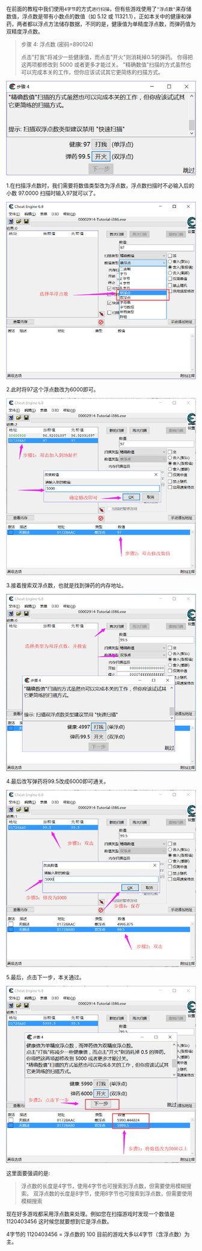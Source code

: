 在前面的教程中我们使用`4字节`的方式`进行扫描`，但有些游戏使用了`"浮点数"`来存储数值，浮点数是带有小数点的数值（如 5.12 或 11321.1），正如本关中的健康和弹药，两者都以浮点方法储存数据，不同的是，健康值为单精度浮点数，而弹药值为双精度浮点数。

> 步骤 4: 浮点数 (密码=890124)
>
> 点击"打我"将减少一些健康值，而点击"开火"则消耗掉0.5的弹药。
> 你得把这两项都修改到 5000 或者更多才能过关。
> "精确数值"扫描的方式虽然也可以完成本关的工作，但你应该试试其它更简练的扫描方式。

![](/image/1379525-20220718145126499-800007060.png)

1.在扫描浮点数时，我们需要将数值类型改为浮点数，浮点数扫描时不必输入后的小数 97.0000 扫描时输入97就可以了。

![](/image/1379525-20220718145137636-1681461945.png)

2.此时将97这个浮点数改为6000即可。

![](/image/1379525-20220718145151727-1265995814.png)

3.接着搜索双浮点数，也就是找到弹药的内存地址。

![](/image/1379525-20220718145204366-715613207.png)

4.最后改写弹药将99.5改成6000即可通关。

![](/image/1379525-20220718145219407-869248090.png)

5.最后，点击下一步，本关通过。

![](/image/1379525-20220718145232137-1525351986.png)

这里面要强调的是:

> 浮点数的长度是4字节，使用4字节也可搜索到浮点数，但需要使用模糊搜索。
> 双浮点数的长度是8字节，使用8字节也可搜索到浮点数，但需要使用模糊搜索

现在好多游戏都采用浮点数来处理。例如您在扫描游戏时发现一个数值是 1120403456 这时候您就要想到它是浮点数。

4字节的 1120403456 = 浮点数的 100 目前的游戏大多以4字节（含浮点数）为主。
